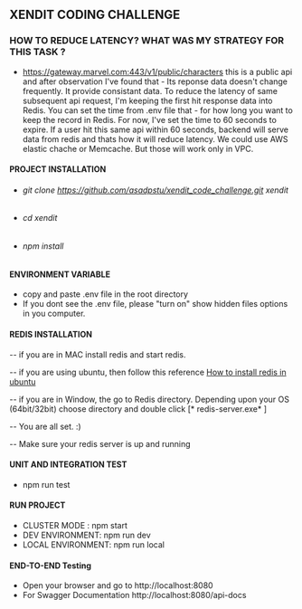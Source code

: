 ## XENDIT CODING CHALLENGE

### HOW TO REDUCE LATENCY? WHAT WAS MY STRATEGY FOR THIS TASK ?
- https://gateway.marvel.com:443/v1/public/characters this is a public api and after observation I've found that - Its reponse data doesn't change frequently. It provide consistant data. To reduce the latency of same subsequent api request, I'm keeping the first hit response data  into Redis. You can set the time from .env file that - for how long you want to keep the record in Redis. For now, I've set the time to 60 seconds to expire. If a user hit this same api within 60 seconds, backend will serve data from redis and thats how it will reduce latency.
We could use AWS elastic chache or Memcache. But those will work only in VPC.  


#### PROJECT INSTALLATION
- ###### git clone https://github.com/asadpstu/xendit_code_challenge.git xendit
- ###### cd xendit
- ###### npm install

#### ENVIRONMENT VARIABLE
- copy and paste .env file in the root directory
- If you dont see the .env file, please "turn on" show hidden files options in you computer.

#### REDIS INSTALLATION
-- if you are in MAC install redis and start redis.

-- if you are using ubuntu, then follow this reference [How to install redis in ubuntu](https://www.digitalocean.com/community/tutorials/how-to-install-and-secure-redis-on-ubuntu-18-04)

-- if you are in Window, the go to Redis directory. Depending upon your OS (64bit/32bit) choose directory and double click [* redis-server.exe* ]

-- You are all set. :)

-- Make sure your redis server is up and running

#### UNIT AND INTEGRATION TEST
- npm run test 

#### RUN PROJECT

- CLUSTER MODE :   npm start     
- DEV ENVIRONMENT:   npm run dev   
- LOCAL ENVIRONMENT:  npm run local 

#### END-TO-END Testing
- Open your browser and go to http://localhost:8080
- For Swagger Documentation http://localhost:8080/api-docs




